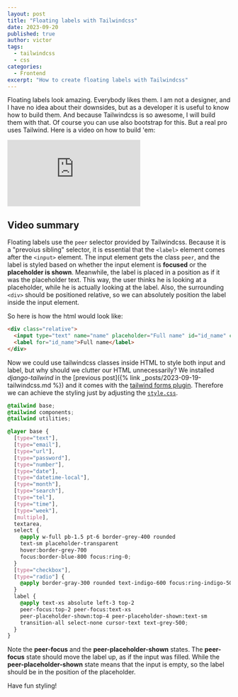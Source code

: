 ```yaml
---
layout: post
title: "Floating labels with Tailwindcss"
date: 2023-09-20
published: true
author: victor
tags:
  - tailwindcss
  - css
categories:
  - Frontend
excerpt: "How to create floating labels with Tailwindcss"
---
```


Floating labels look amazing. Everybody likes them.
I am not a designer, and I have no idea about their downsides, but as a developer it is useful to know how to build them.
And because Tailwindcss is so awesome, I will build them with that.
Of course you can use also bootstrap for this.
But a real pro uses Tailwind.
Here is a video on how to build 'em:

<iframe class="youtube-iframe" src="https://www.youtube.com/embed/nJzKi6oIvBA?si=i40zgq_8FSO14cNv" title="YouTube video player" frameborder="0" allow="accelerometer; autoplay; clipboard-write; encrypted-media; gyroscope; picture-in-picture; web-share" allowfullscreen></iframe>

## Video summary

Floating labels use the `peer` selector provided by Tailwindcss.
Because it is a "prevoius sibling" selector, it is essential that the `<label>` element comes after the `<input>` element.
The input element gets the class `peer`, and the label is styled based on whether the input element is **focused** or the **placeholder is shown**. Meanwhile, the label is placed in a position as if it was the placeholder text.
This way, the user thinks he is looking at a placeholder, while he is actually looking at the label.
Also, the surrounding `<div>` should be positioned relative, so we can absolutely position the label inside the input element.

So here is how the html would look like:

```html
<div class="relative">
  <input type="text" name="name" placeholder="Full name" id="id_name" class="peer">
  <label for="id_name">Full name</label>
</div>
```

Now we could use tailwindcss classes inside HTML to style both input and label, but why should we clutter our HTML unnecessarily?
We installed *django-tailwind* in the [previous post]({% link _posts/2023-09-19-tailwindcss.md %}) and it comes with the [tailwind forms plugin](https://v1.tailwindcss.com/components/forms).
Therefore we can achieve the styling just by adjusting the [`style.css`](https://tailwindcss.com/docs/adding-custom-styles).

```css
@tailwind base;
@tailwind components;
@tailwind utilities;

@layer base {
  [type="text"],
  [type="email"],
  [type="url"],
  [type="password"],
  [type="number"],
  [type="date"],
  [type="datetime-local"],
  [type="month"],
  [type="search"],
  [type="tel"],
  [type="time"],
  [type="week"],
  [multiple],
  textarea,
  select {
    @apply w-full pb-1.5 pt-6 border-grey-400 rounded
    text-sm placeholder-transparent
    hover:border-grey-700
    focus:border-blue-800 focus:ring-0;
  }
  [type="checkbox"],
  [type="radio"] {
    @apply border-gray-300 rounded text-indigo-600 focus:ring-indigo-500;
  }
  label {
    @apply text-xs absolute left-3 top-2
    peer-focus:top-2 peer-focus:text-xs
    peer-placeholder-shown:top-4 peer-placeholder-shown:text-sm
    transition-all select-none cursor-text text-grey-500;
  }
}
```

Note the **peer-focus** and the **peer-placeholder-shown** states.
The **peer-focus** state should move the label up, as if the input was filled.
While the **peer-placeholder-shown** state means that the input is empty, so the label should be in the position of the placeholder.

Have fun styling!
